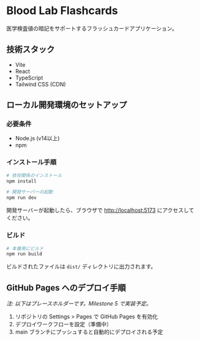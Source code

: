 # Blood Lab Flashcards

医学検査値の暗記をサポートするフラッシュカードアプリケーション。

## 技術スタック

- Vite
- React
- TypeScript
- Tailwind CSS (CDN)

## ローカル開発環境のセットアップ

### 必要条件

- Node.js (v14以上)
- npm

### インストール手順

```bash
# 依存関係のインストール
npm install

# 開発サーバーの起動
npm run dev
```

開発サーバーが起動したら、ブラウザで [http://localhost:5173](http://localhost:5173) にアクセスしてください。

### ビルド

```bash
# 本番用にビルド
npm run build
```

ビルドされたファイルは `dist/` ディレクトリに出力されます。

## GitHub Pages へのデプロイ手順

*注: 以下はプレースホルダーです。Milestone 5 で実装予定。*

1. リポジトリの Settings > Pages で GitHub Pages を有効化
2. デプロイワークフローを設定（準備中）
3. main ブランチにプッシュすると自動的にデプロイされる予定
